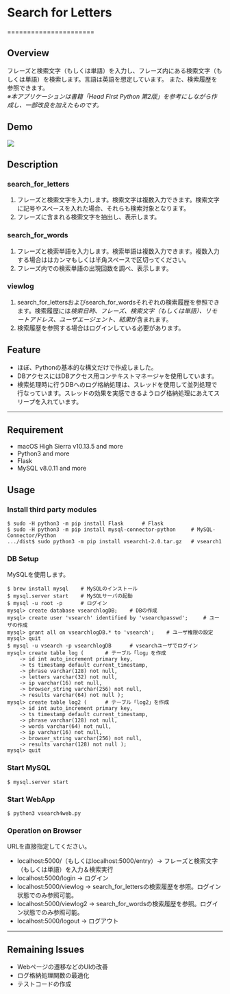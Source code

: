 # Search for Letters
======================
## Overview
フレーズと検索文字（もしくは単語）を入力し、フレーズ内にある検索文字（もしくは単語）を検索します。言語は英語を想定しています。
また、検索履歴を参照できます。  
*※本アプリケーションは書籍「Head First Python 第2版」を参考にしながら作成し、一部改良を加えたものです。*

## Demo
![](https://github.com/nagata03/sample_python_webapp/blob/master/media/Demo_SearchForLetters.gif)

## Description
### search_for_letters
1. フレーズと検索文字を入力します。検索文字は複数入力できます。検索文字に記号やスペースを入れた場合、それらも検索対象となります。
2. フレーズに含まれる検索文字を抽出し、表示します。

### search_for_words
1. フレーズと検索単語を入力します。検索単語は複数入力できます。複数入力する場合ははカンマもしくは半角スペースで区切ってください。
2. フレーズ内での検索単語の出現回数を調べ、表示します。

### viewlog
1. search_for_lettersおよびsearch_for_wordsそれぞれの検索履歴を参照できます。検索履歴には*検索日時、フレーズ、検索文字（もしくは単語）、リモートアドレス、ユーザエージェント、結果*が含まれます。
2. 検索履歴を参照する場合はログインしている必要があります。

## Feature
- ほぼ、Pythonの基本的な構文だけで作成しました。
- DBアクセスにはDBアクセス用コンテキストマネージャを使用しています。
- 検索処理時に行うDBへのログ格納処理は、スレッドを使用して並列処理で行なっています。スレッドの効果を実感できるようログ格納処理にあえてスリープを入れています。

---
## Requirement
- macOS High Sierra v10.13.5 and more
- Python3 and more
- Flask
- MySQL v8.0.11 and more

## Usage
### Install third party modules
```
$ sudo -H python3 -m pip install Flask      # Flask
$ sudo -H python3 -m pip install mysql-connector-python     # MySQL-Connector/Python
.../dist$ sudo python3 -m pip install vsearch1-2.0.tar.gz   # vsearch1
```

### DB Setup
MySQLを使用します。
```
$ brew install mysql    # MySQLのインストール
$ mysql.server start    # MySQLサーバの起動
$ mysql -u root -p      # ログイン
mysql> create database vsearchlogDB;    # DBの作成
mysql> create user 'vsearch' identified by 'vsearchpasswd';     # ユーザの作成
mysql> grant all on vsearchlogDB.* to 'vsearch';    # ユーザ権限の設定
mysql> quit
$ mysql -u vsearch -p vsearchlogDB      # vsearchユーザでログイン
mysql> create table log (       # テーブル「log」を作成
    -> id int auto_increment primary key,
    -> ts timestamp default current_timestamp,
    -> phrase varchar(128) not null,
    -> letters varchar(32) not null,
    -> ip varchar(16) not null,
    -> browser_string varchar(256) not null,
    -> results varchar(64) not null );
mysql> create table log2 (      # テーブル「log2」を作成
    -> id int auto_increment primary key,
    -> ts timestamp default current_timestamp,
    -> phrase varchar(128) not null,
    -> words varchar(64) not null,
    -> ip varchar(16) not null,
    -> browser_string varchar(256) not null,
    -> results varchar(128) not null );
mysql> quit
```

### Start MySQL
```
$ mysql.server start
```

### Start WebApp
```
$ python3 vsearch4web.py
```

### Operation on Browser
URLを直接指定してください。
- localhost:5000/（もしくはlocalhost:5000/entry）-> フレーズと検索文字（もしくは単語）を入力＆検索実行
- localhost:5000/login -> ログイン
- localhost:5000/viewlog -> search_for_lettersの検索履歴を参照。ログイン状態でのみ参照可能。
- localhost:5000/viewlog2 -> search_for_wordsの検索履歴を参照。ログイン状態でのみ参照可能。
- localhost:5000/logout -> ログアウト

---
## Remaining Issues
- Webページの遷移などのUIの改善
- ログ格納処理関数の最適化
- テストコードの作成
